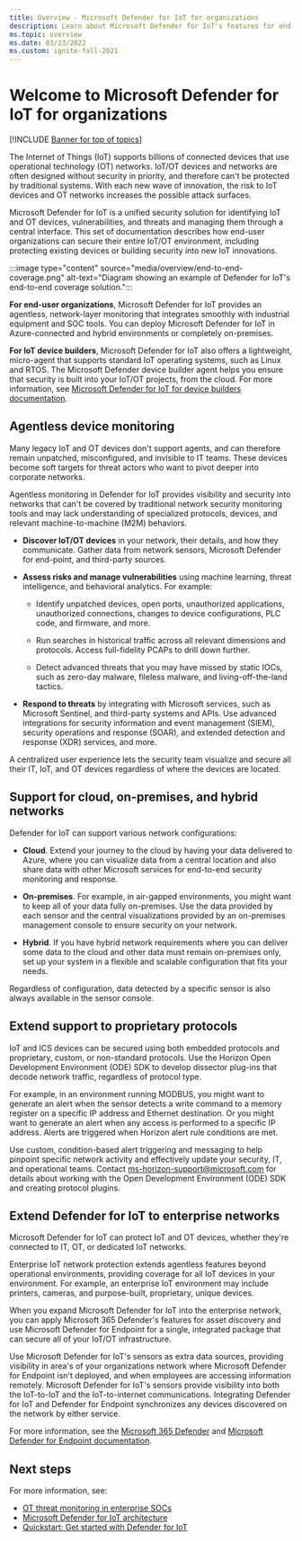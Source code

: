 ```yaml
---
title: Overview - Microsoft Defender for IoT for organizations
description: Learn about Microsoft Defender for IoT's features for end-user organizations and comprehensive IoT security for OT and Enterprise IoT networks.
ms.topic: overview
ms.date: 03/23/2022
ms.custom: ignite-fall-2021
---
```


# Welcome to Microsoft Defender for IoT for organizations

[!INCLUDE [Banner for top of topics](../includes/banner.md)]

The Internet of Things (IoT) supports billions of connected devices that use operational technology (OT) networks. IoT/OT devices and networks are often designed without security in priority, and therefore can't be protected by traditional systems. With each new wave of innovation, the risk to IoT devices and OT networks increases the possible attack surfaces.

Microsoft Defender for IoT is a unified security solution for identifying IoT and OT devices, vulnerabilities, and threats and managing them through a central interface. This set of documentation describes how end-user organizations can secure their entire IoT/OT environment, including protecting existing devices or building security into new IoT innovations.

:::image type="content" source="media/overview/end-to-end-coverage.png" alt-text="Diagram showing an example of Defender for IoT's end-to-end coverage solution.":::

**For end-user organizations**, Microsoft Defender for IoT provides an agentless, network-layer monitoring that integrates smoothly with industrial equipment and SOC tools. You can deploy Microsoft Defender for IoT in Azure-connected and hybrid environments or completely on-premises.

**For IoT device builders**, Microsoft Defender for IoT also offers a lightweight, micro-agent that supports standard IoT operating systems, such as Linux and RTOS. The Microsoft Defender device builder agent helps you ensure that security is built into your IoT/OT projects, from the cloud. For more information, see [Microsoft Defender for IoT for device builders documentation](/device-builders/index.md).

## Agentless device monitoring

Many legacy IoT and OT devices don't support agents, and can therefore remain unpatched, misconfigured, and invisible to IT teams. These devices become soft targets for threat actors who want to pivot deeper into corporate networks.

Agentless monitoring in Defender for IoT provides visibility and security into networks that can't be covered by traditional network security monitoring tools and may lack understanding of specialized protocols, devices, and relevant machine-to-machine (M2M) behaviors.

- **Discover IoT/OT devices** in your network, their details, and how they communicate. Gather data from network sensors, Microsoft Defender for end-point, and third-party sources.

- **Assess risks and manage vulnerabilities** using machine learning, threat intelligence, and behavioral analytics. For example:

    - Identify unpatched devices, open ports, unauthorized applications, unauthorized connections, changes to device configurations, PLC code, and firmware, and more.

    - Run searches in historical traffic across all relevant dimensions and protocols. Access full-fidelity PCAPs to drill down further.

    - Detect advanced threats that you may have missed by static IOCs, such as zero-day malware, fileless malware, and living-off-the-land tactics.

- **Respond to threats** by integrating with Microsoft services, such as Microsoft Sentinel, and third-party systems and APIs. Use advanced integrations for security information and event management (SIEM), security operations and response (SOAR), and extended detection and response (XDR) services, and more.

A centralized user experience lets the security team visualize and secure all their IT, IoT, and OT devices regardless of where the devices are located.

## Support for cloud, on-premises, and hybrid networks

Defender for IoT can support various network configurations:

- **Cloud**. Extend your journey to the cloud by having your data delivered to Azure, where you can visualize data from a central location and also share data with other Microsoft services for end-to-end security monitoring and response.

- **On-premises**. For example, in air-gapped environments, you might want to keep all of your data fully on-premises. Use the data provided by each sensor and the central visualizations provided by an on-premises management console to ensure security on your network.

- **Hybrid**. If you have hybrid network requirements where you can deliver some data to the cloud and other data must remain on-premises only, set up your system in a flexible and scalable configuration that fits your needs.

Regardless of configuration, data detected by a specific sensor is also always available in the sensor console.

## Extend support to proprietary protocols

IoT and ICS devices can be secured using both embedded protocols and proprietary, custom, or non-standard protocols. Use the Horizon Open Development Environment (ODE) SDK to develop dissector plug-ins that decode network traffic, regardless of protocol type.

For example, in an environment running MODBUS, you might want to generate an alert when the sensor detects a write command to a memory register on a specific IP address and Ethernet destination. Or you might want to generate an alert when any access is performed to a specific IP address. Alerts are triggered when Horizon alert rule conditions are met.

Use custom, condition-based alert triggering and messaging to help pinpoint specific network activity and effectively update your security, IT, and operational teams.
Contact [ms-horizon-support@microsoft.com](mailto:ms-horizon-support@microsoft.com) for details about working with the Open Development Environment (ODE) SDK and creating protocol plugins.

## Extend Defender for IoT to enterprise networks

Microsoft Defender for IoT can protect IoT and OT devices, whether they're connected to IT, OT, or dedicated IoT networks. 

Enterprise IoT network protection extends agentless features beyond operational environments, providing coverage for all IoT devices in your environment. For example, an enterprise IoT environment may include printers, cameras, and purpose-built, proprietary, unique devices.

When you expand Microsoft Defender for IoT into the enterprise network, you can apply Microsoft 365 Defender's features for asset discovery and use Microsoft Defender for Endpoint for a single, integrated package that can secure all of your IoT/OT infrastructure.

Use Microsoft Defender for IoT's sensors as extra data sources, providing visibility in area's of your organizations network where Microsoft Defender for Endpoint isn't deployed, and when employees are accessing information remotely. Microsoft Defender for IoT's sensors provide visibility into both the IoT-to-IoT and the IoT-to-internet communications. Integrating Defender for IoT and Defender for Endpoint synchronizes any devices discovered on the network by either service.

For more information, see the [Microsoft 365 Defender](/microsoft-365/security/defender/microsoft-365-defender) and [Microsoft Defender for Endpoint documentation](/microsoft-365/security/defender-endpoint).

## Next steps

For more information, see:

- [OT threat monitoring in enterprise SOCs](concept-sentinel-integration.md)
- [Microsoft Defender for IoT architecture](architecture.md)
- [Quickstart: Get started with Defender for IoT](getting-started.md)
